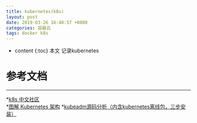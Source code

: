```yaml
---
title: kubernetes(k8s)
layout: post
date: 2019-03-26 16:48:57 +0800
categories: 容器云
tags: docker k8s
---
```


* content
{:toc}
本文 记录kubernetes













# 参考文档
----
 *[k8s 中文社区](https://www.kubernetes.org.cn/k8s)<br/>
*[图解 Kubernetes 架构](https://www.hi-linux.com/posts/48037.html)
*[kubeadm源码分析（内含kubernetes离线包，三步安装）](https://www.kubernetes.org.cn/4015.html)
